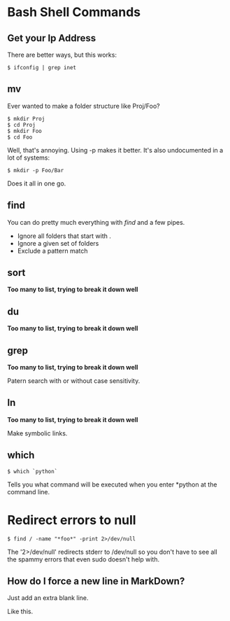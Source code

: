 
# Bash Shell Commands

## Get your Ip Address

There are better ways, but this works:

	$ ifconfig | grep inet 

## mv

Ever wanted to make a folder structure like Proj/Foo?

	$ mkdir Proj
	$ cd Proj
	$ mkdir Foo
	$ cd Foo

Well, that's annoying. Using -p makes it better. It's also undocumented in a lot of systems:

	$ mkdir -p Foo/Bar
	
Does it all in one go.

## find

You can do pretty much everything with *find* and a few pipes.

* Ignore all folders that start with .
* Ignore a given set of folders
* Exclude a pattern match

## sort
**Too many to list, trying to break it down well**

## du

**Too many to list, trying to break it down well**

## grep
**Too many to list, trying to break it down well**

Patern search with or without case sensitivity.

## ln
**Too many to list, trying to break it down well**

Make symbolic links.

## which

	$ which `python`
Tells you what command will be executed when you enter *python at the command line.


# Redirect errors to null

`$ find / -name "*foo*" -print 2>/dev/null`

The '2>/dev/null' redirects stderr to /dev/null so you don't have to see all the spammy errors that even sudo doesn't help with.

## How do I force a new line in MarkDown?

Just add an extra blank line.

Like this.

